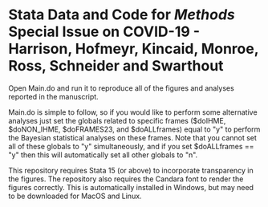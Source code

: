 # Stata Data and Code for _Methods_ Special Issue on COVID-19 - Harrison, Hofmeyr, Kincaid, Monroe, Ross, Schneider and Swarthout

Open Main.do and run it to reproduce all of the figures and analyses reported in the manuscript. 

Main.do is simple to follow, so if you would like to perform some alternative analyses just set the globals related to specific frames ($doIHME, $doNON_IHME, $doFRAMES23, and $doALLframes) equal to "y" to perform the Bayesian statistical analyses on these frames. Note that you cannot set all of these globals to "y" simultaneously, and if you set $doALLframes == "y" then this will automatically set all other globals to "n".

This repository requires Stata 15 (or above) to incorporate transparency in the figures. The repository also requires the Candara font to render the figures correctly. This is automatically installed in Windows, but may need to be downloaded for MacOS and Linux.

